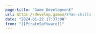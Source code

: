 ```yaml
---
page-title: "Game Development"
url: https://develop.games/#nav-skills
date: "2024-01-22 17:37:08"
from: "[[PirateSoftware]]"
---
```

